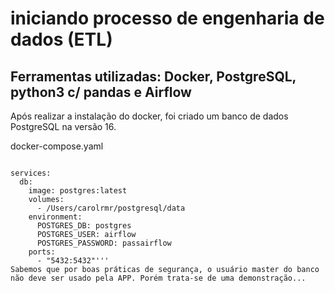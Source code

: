 # iniciando processo de engenharia de dados (ETL)

## Ferramentas utilizadas: Docker, PostgreSQL, python3 c/ pandas e Airflow

Após realizar a instalação do docker, foi criado um banco de dados PostgreSQL na versão 16.

docker-compose.yaml
```version: '3.8'

services:
  db:
    image: postgres:latest
    volumes:
      - /Users/carolrmr/postgresql/data
    environment:
      POSTGRES_DB: postgres
      POSTGRES_USER: airflow
      POSTGRES_PASSWORD: passairflow
    ports:
      - "5432:5432"''' 
Sabemos que por boas práticas de segurança, o usuário master do banco não deve ser usado pela APP. Porém trata-se de uma demonstração...
